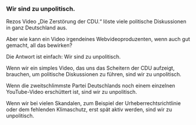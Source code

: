### Wir sind zu unpolitisch.

Rezos Video „Die Zerstörung der CDU.“ löste viele politische Diskussionen in ganz Deutschland aus.

Aber wie kann ein Video irgendeines Webvideoproduzenten, wenn auch gut gemacht, all das bewirken?

Die Antwort ist einfach: Wir sind zu unpolitisch.

Wenn wir ein simples Video, das uns das Scheitern der CDU aufzeigt, brauchen, um politische Diskussionen zu führen, sind wir zu unpolitisch.

Wenn die zweitschlimmste Partei Deutschlands noch einem einzelnen YouTube-Video erschüttert ist, sind wir zu unpolitisch.

Wenn wir bei vielen Skandalen, zum Beispiel der Urheberrechtsrichtlinie oder dem fehlenden Klimaschutz, erst spät aktiv werden, sind wir zu unpolitisch.

